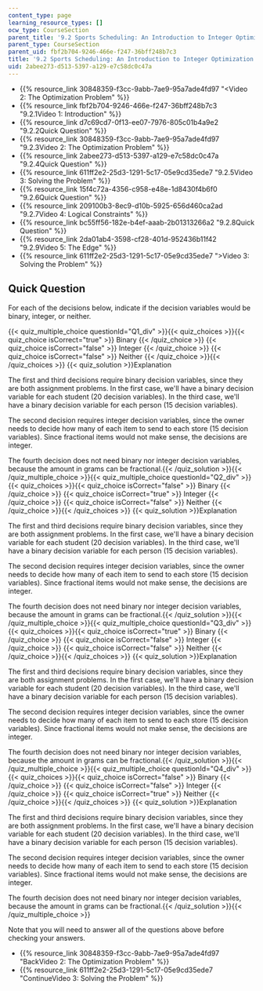 ```yaml
---
content_type: page
learning_resource_types: []
ocw_type: CourseSection
parent_title: '9.2 Sports Scheduling: An Introduction to Integer Optimization '
parent_type: CourseSection
parent_uid: fbf2b704-9246-466e-f247-36bff248b7c3
title: '9.2 Sports Scheduling: An Introduction to Integer Optimization '
uid: 2abee273-d513-5397-a129-e7c58dc0c47a
---
```


*   {{% resource_link 30848359-f3cc-9abb-7ae9-95a7ade4fd97 "\<Video 2: The Optimization Problem" %}}
*   {{% resource_link fbf2b704-9246-466e-f247-36bff248b7c3 "9.2.1Video 1: Introduction" %}}
*   {{% resource_link d7c69cd7-0f13-ee07-7976-805c01b4a9e2 "9.2.2Quick Question" %}}
*   {{% resource_link 30848359-f3cc-9abb-7ae9-95a7ade4fd97 "9.2.3Video 2: The Optimization Problem" %}}
*   {{% resource_link 2abee273-d513-5397-a129-e7c58dc0c47a "9.2.4Quick Question" %}}
*   {{% resource_link 611ff2e2-25d3-1291-5c17-05e9cd35ede7 "9.2.5Video 3: Solving the Problem" %}}
*   {{% resource_link 15f4c72a-4356-c958-e48e-1d8430f4b6f0 "9.2.6Quick Question" %}}
*   {{% resource_link 209100b3-8ec9-d10b-5925-656d460ca2ad "9.2.7Video 4: Logical Constraints" %}}
*   {{% resource_link bc55ff56-182e-b4ef-aaab-2b01313266a2 "9.2.8Quick Question" %}}
*   {{% resource_link 2da01ab4-3598-cf28-401d-952436b11f42 "9.2.9Video 5: The Edge" %}}
*   {{% resource_link 611ff2e2-25d3-1291-5c17-05e9cd35ede7 "\>Video 3: Solving the Problem" %}}

Quick Question
--------------

For each of the decisions below, indicate if the decision variables would be binary, integer, or neither.

{{< quiz_multiple_choice questionId="Q1_div" >}}{{< quiz_choices >}}{{< quiz_choice isCorrect="true" >}}&nbsp;Binary&nbsp;{{< /quiz_choice >}}
{{< quiz_choice isCorrect="false" >}}&nbsp;Integer&nbsp;{{< /quiz_choice >}}
{{< quiz_choice isCorrect="false" >}}&nbsp;Neither&nbsp;{{< /quiz_choice >}}{{< /quiz_choices >}}
{{< quiz_solution >}}Explanation

The first and third decisions require binary decision variables, since they are both assignment problems. In the first case, we'll have a binary decision variable for each student (20 decision variables). In the third case, we'll have a binary decision variable for each person (15 decision variables).

The second decision requires integer decision variables, since the owner needs to decide how many of each item to send to each store (15 decision variables). Since fractional items would not make sense, the decisions are integer.

The fourth decision does not need binary nor integer decision variables, because the amount in grams can be fractional.{{< /quiz_solution >}}{{< /quiz_multiple_choice >}}{{< quiz_multiple_choice questionId="Q2_div" >}}{{< quiz_choices >}}{{< quiz_choice isCorrect="false" >}}&nbsp;Binary&nbsp;{{< /quiz_choice >}}
{{< quiz_choice isCorrect="true" >}}&nbsp;Integer&nbsp;{{< /quiz_choice >}}
{{< quiz_choice isCorrect="false" >}}&nbsp;Neither&nbsp;{{< /quiz_choice >}}{{< /quiz_choices >}}
{{< quiz_solution >}}Explanation

The first and third decisions require binary decision variables, since they are both assignment problems. In the first case, we'll have a binary decision variable for each student (20 decision variables). In the third case, we'll have a binary decision variable for each person (15 decision variables).

The second decision requires integer decision variables, since the owner needs to decide how many of each item to send to each store (15 decision variables). Since fractional items would not make sense, the decisions are integer.

The fourth decision does not need binary nor integer decision variables, because the amount in grams can be fractional.{{< /quiz_solution >}}{{< /quiz_multiple_choice >}}{{< quiz_multiple_choice questionId="Q3_div" >}}{{< quiz_choices >}}{{< quiz_choice isCorrect="true" >}}&nbsp;Binary&nbsp;{{< /quiz_choice >}}
{{< quiz_choice isCorrect="false" >}}&nbsp;Integer&nbsp;{{< /quiz_choice >}}
{{< quiz_choice isCorrect="false" >}}&nbsp;Neither&nbsp;{{< /quiz_choice >}}{{< /quiz_choices >}}
{{< quiz_solution >}}Explanation

The first and third decisions require binary decision variables, since they are both assignment problems. In the first case, we'll have a binary decision variable for each student (20 decision variables). In the third case, we'll have a binary decision variable for each person (15 decision variables).

The second decision requires integer decision variables, since the owner needs to decide how many of each item to send to each store (15 decision variables). Since fractional items would not make sense, the decisions are integer.

The fourth decision does not need binary nor integer decision variables, because the amount in grams can be fractional.{{< /quiz_solution >}}{{< /quiz_multiple_choice >}}{{< quiz_multiple_choice questionId="Q4_div" >}}{{< quiz_choices >}}{{< quiz_choice isCorrect="false" >}}&nbsp;Binary&nbsp;{{< /quiz_choice >}}
{{< quiz_choice isCorrect="false" >}}&nbsp;Integer&nbsp;{{< /quiz_choice >}}
{{< quiz_choice isCorrect="true" >}}&nbsp;Neither&nbsp;{{< /quiz_choice >}}{{< /quiz_choices >}}
{{< quiz_solution >}}Explanation

The first and third decisions require binary decision variables, since they are both assignment problems. In the first case, we'll have a binary decision variable for each student (20 decision variables). In the third case, we'll have a binary decision variable for each person (15 decision variables).

The second decision requires integer decision variables, since the owner needs to decide how many of each item to send to each store (15 decision variables). Since fractional items would not make sense, the decisions are integer.

The fourth decision does not need binary nor integer decision variables, because the amount in grams can be fractional.{{< /quiz_solution >}}{{< /quiz_multiple_choice >}}

Note that you will need to answer all of the questions above before checking your answers.

*   {{% resource_link 30848359-f3cc-9abb-7ae9-95a7ade4fd97 "BackVideo 2: The Optimization Problem" %}}
*   {{% resource_link 611ff2e2-25d3-1291-5c17-05e9cd35ede7 "ContinueVideo 3: Solving the Problem" %}}